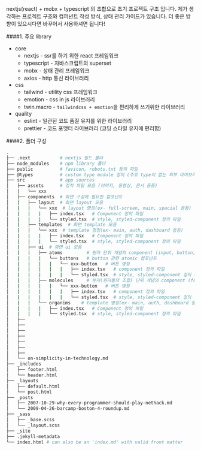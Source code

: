 nextjs(react) + mobx + typescript 의 조합으로 초기 프로젝트 구조 입니다.
제가 생각하는 프로젝트 구조와 컴퍼넌트 작성 방식, 상태 관리 가이드가 있습니다.
더 좋은 방향이 있으시다면 바꾸어서 사용하셔면 됩니다!

####1. 주요 library
- core
    + nextjs - ssr를 하기 위한 react 프레임워크
    + typescript - 자바스크립트의 superset
    + mobx - 상태 관리 프레임워크
    + axios - http 통신 라이브러리    
- css
    + tailwind - utility css 프레임워크
    + emotion - css in js 라이브러리
    + twin.macro - `tailwindcss + emotion`을 편리하게 쓰기위한 라이브러리
- quality
    + eslint - 일관된 코드 품질 유지를 위한 라이브러리
    + prettier - 코드 포맷터 라이브러리 (코딩 스타일 유지에 편리함)

####2. 폴더 구성
```bash
.
├── .next           # nextjs 빌드 폴더
├── node_modules    # npm library 폴더
├── public          # favicon, robots.txt 등의 파일
├── @types          # custom type module 정의 (주로 type이 없는 외부 라이브러리를 정의)
├── src             # app sources
│   ├── assets      # 정적 파일 모음 (이미지, 동영상, 문서 등등)
│   |   └── xxx
│   ├── components  # 화면 구성에 필요한 컴포넌트
│   |   ├── layout  # 화면 layout 모음
│   |   |   └── xxx  # layout 명칭(ex- full-screen, main, spacial 등등)
│   |   |   |   ├── index.tsx   # Component 정의 파일
│   |   |   |   └── styled.tsx  # style, styled-component 정의 파일
│   |   ├── templates  # 화면 template 모음
│   |   |   └── xxx  # template 명칭(ex- main, auth, dashboard 등등)
│   |   |   |   ├── index.tsx   # Component 정의 파일
│   |   |   |   └── styled.tsx  # style, styled-component 정의 파일    
│   |   ├── ui  # 화면 ui 모음
│   |   |   ├── atoms         # 원자 단위 개념의 component (input, button, text 등등)
│   |   |   |   └── buttons   # button 관련 atomic 컴포넌트
│   |   |   |   |   └── xxx-button   # 버튼 명칭
│   |   |   |   |   |   ├── index.tsx   # component 정의 파일
│   |   |   |   |   |   └── styled.tsx  # style, styled-component 정의 파일
│   |   |   ├── molecules     # 분자(원자들의 조합) 단위 개념의 component (form-item, card, text-lable 등등)
│   |   |   |   |   └── xxx-button   # 버튼 명칭
│   |   |   |   |   |   ├── index.tsx   # component 정의 파일
│   |   |   |   |   |   └── styled.tsx  # style, styled-component 정의 파일
│   |   |   └── organims    # template 명칭(ex- main, auth, dashboard 등등)
│   |   |   |   ├── index.tsx   # Component 정의 파일
│   |   |   |   └── styled.tsx  # style, styled-component 정의 파일     
│   ├── 
│   ├── 
│   ├── 
│   ├── 
│   ├── 
│   ├── 
│   ├── 
│   └── on-simplicity-in-technology.md
├── _includes
│   ├── footer.html
│   └── header.html
├── _layouts
│   ├── default.html
│   └── post.html
├── _posts
│   ├── 2007-10-29-why-every-programmer-should-play-nethack.md
│   └── 2009-04-26-barcamp-boston-4-roundup.md
├── _sass
│   ├── _base.scss
│   └── _layout.scss
├── _site
├── .jekyll-metadata
└── index.html # can also be an 'index.md' with valid front matter
```
 
  
